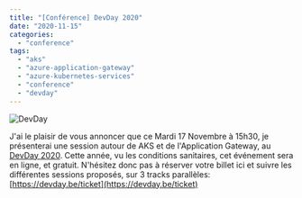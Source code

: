 ```yaml
---
title: "[Conférence] DevDay 2020"
date: "2020-11-15"
categories: 
  - "conference"
tags: 
  - "aks"
  - "azure-application-gateway"
  - "azure-kubernetes-services"
  - "conference"
  - "devday"
---
```


![DevDay](https://devday.be/img/logo-color-sm.png)

J'ai le plaisir de vous annoncer que ce Mardi 17 Novembre à 15h30, je présenterai une session autour de AKS et de l'Application Gateway, au [DevDay 2020](https://devday.be/). Cette année, vu les conditions sanitaires, cet événement sera en ligne, et gratuit. N'hésitez donc pas à réserver votre billet ici et suivre les différentes sessions proposés, sur 3 tracks parallèles: [https://devday.be/ticket](https://devday.be/ticket)
